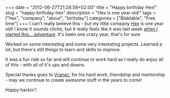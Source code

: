 +++
date = "2012-06-27T21:24:58+02:00"
title = "Happy birthday Hex!"
slug = "happy-birthday-hex"
description = "Hex is one year old!"
tags = ["hex", "company", "about", "birthday"]
categories = ["Blablabla", "Free time"]
+++
I can't really believe this - but my little company <a href="http://hex.rs/">Hex</a>  is one year old! I know it sounds cliche, but it really feels like it was last week </span><a href="http://robertbasic.com/blog/announcing-hex">when I started this... adventure</a>. It's been one crazy year, that's for sure.

Worked on some interesting and some very interesting projects. Learned a lot, but there's still things to learn and skills to improve.

It was a fun ride so far and will continue to work hard as I really do enjoy all of this - with all of it's ups and downs.

Special thanks goes to <a href="https://twitter.com/#%21/vranac">Vranac</a>, for his hard work, friendship and mentorship - may we continue to create awesome stuff in the years to come!

Happy hackin'!
